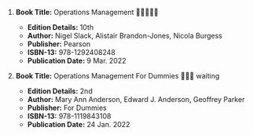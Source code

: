 1. **Book Title:** Operations Management 🚨🚨🚨🚨🚨
   - **Edition Details:** 10th
   - **Author:** Nigel Slack, Alistair Brandon-Jones, Nicola Burgess
   - **Publisher:** Pearson
   - **ISBN-13:** 978-1292408248
   - **Publication Date:** 9 Mar. 2022

2. **Book Title:** Operations Management For Dummies 📒🔐🚫 waiting
   - **Edition Details:** 2nd
   - **Author:** Mary Ann Anderson, Edward J. Anderson, Geoffrey Parker
   - **Publisher:** For Dummies
   - **ISBN-13:** 978-1119843108
   - **Publication Date:** 24 Jan. 2022
